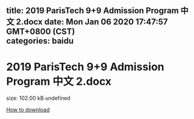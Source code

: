 
title: 2019 ParisTech 9+9 Admission Program 中文 2.docx
date: Mon Jan 06 2020 17:47:57 GMT+0800 (CST)    
categories: baidu
---

# 2019 ParisTech 9+9 Admission Program 中文 2.docx
size: 102.00 kB
 undefined
 

[How to download](https://bpcam.bemobtrk.com/go/2ceec3aa-1ca2-46d6-b9ff-aaa5c184517c?jno=4802)